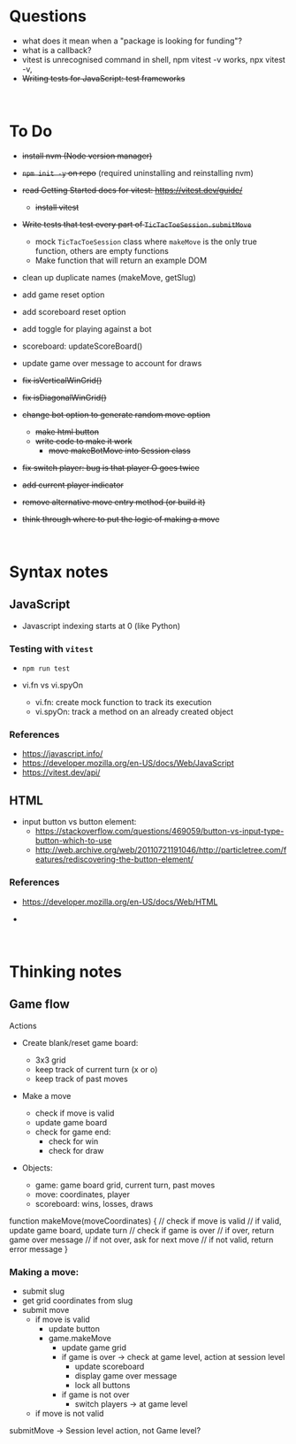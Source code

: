 # Questions
- what does it mean when a "package is looking for funding"?
- what is a callback?
- vitest is unrecognised command in shell, npm vitest -v works, npx vitest -v, 
- ~~Writing tests for JavaScript: test frameworks~~

<br>

# To Do
- ~~install nvm (Node version manager)~~
- ~~`npm init -y` on repo~~ (required uninstalling and reinstalling nvm)
- ~~read Getting Started docs for vitest: https://vitest.dev/guide/~~
    - ~~install vitest~~
- ~~Write tests that test every part of `TicTacToeSession.submitMove`~~
    - mock `TicTacToeSession` class where `makeMove` is the only true function, others are empty functions
    - Make function that will return an example DOM


- clean up duplicate names (makeMove, getSlug)
- add game reset option
- add scoreboard reset option
- add toggle for playing against a bot
- scoreboard: updateScoreBoard()
- update game over message to account for draws

- ~~fix isVerticalWinGrid()~~
- ~~fix isDiagonalWinGrid()~~
- ~~change bot option to generate random move option~~
    - ~~make html button~~
    - ~~write code to make it work~~
        - ~~move makeBotMove into Session class~~
- ~~fix switch player: bug is that player O goes twice~~
- ~~add current player indicator~~
- ~~remove alternative move entry method (or build it)~~
- ~~think through where to put the logic of making a move~~


<br>

# Syntax notes

## JavaScript

- Javascript indexing starts at 0 (like Python)

### Testing with `vitest`
- `npm run test`

- vi.fn vs vi.spyOn
    - vi.fn: create mock function to track its execution
    - vi.spyOn: track a method on an already created object


### References
- https://javascript.info/
- https://developer.mozilla.org/en-US/docs/Web/JavaScript
- https://vitest.dev/api/

## HTML


- input button vs button element:
    - https://stackoverflow.com/questions/469059/button-vs-input-type-button-which-to-use
    - http://web.archive.org/web/20110721191046/http://particletree.com/features/rediscovering-the-button-element/



### References
- https://developer.mozilla.org/en-US/docs/Web/HTML

- 




<br>

# Thinking notes

## Game flow
Actions
- Create blank/reset game board:
    - 3x3 grid
    - keep track of current turn (x or o)
    - keep track of past moves
- Make a move
    - check if move is valid
    - update game board
    - check for game end:
        - check for win
        - check for draw

- Objects:
    - game: game board grid, current turn, past moves
    - move: coordinates, player
    - scoreboard: wins, losses, draws

function makeMove(moveCoordinates) {
    // check if move is valid
    // if valid, update game board, update turn
        // check if game is over
            // if over, return game over message
            // if not over, ask for next move
    // if not valid, return error message
}

### Making a move:
- submit slug
- get grid coordinates from slug
- submit move
    - if move is valid
        - update button
        - game.makeMove
            - update game grid
            - if game is over -> check at game level, action at session level
                - update scoreboard
                - display game over message
                - lock all buttons
            - if game is not over
                - switch players -> at game level
    - if move is not valid

submitMove -> Session level action, not Game level?
